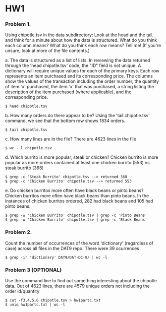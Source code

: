 # HW1

### Problem 1. 
Using chipotle.tsv in the data subdirectory:  Look at the head and the tail, and think for a minute about how the data is structured. What do you think each column means? What do you think each row means? Tell me! (If you're unsure, look at more of the file contents.)

a. The data is structured as a list of lists.  In reviewing the data returned through the 'head chipotle.tsv' code, the "ID" field is not unique.  A dictionary will require unique values for each of the primary keys.  Each row represents an item purchased and its corresponding price.  The columns show the values of the transaction including the order number, the quantity of item 'x' purchased, the item 'x' that was purchased, a string listing the description of the item purchased (where applicable), and the corresponding price.

	$ head chipotle.tsv


b. How many orders do there appear to be?
Using the 'tail chipotle.tsv' command, we see that the bottom row shows 1834 orders.  

	$ tail chipotle.tsv

c. How many lines are in the file?
There are 4623 lines in the file

	$ wc - l chipotle.tsv

d. Which burrito is more popular, steak or chicken?
Chicken burrito is more popular as more orders contained at least one chicken burrito (553) vs. steak burrito (368)

	$ grep -c 'Steak Burrito' chipotle.tsv --> returned 368
	$ grep -c 'Chicken Burrito' chipotle.tsv --> returned 553

e. Do chicken burritos more often have black beans or pinto beans?
Chicken burritos more often have black beans than pinto beans.  In the instances of chicken burritos ordered, 282 had black beans and 105 had pinto beans.  

	$ grep -w 'Chicken Burrito' chipotle.tsv | grep -c 'Pinto Beans'
	$ grep -w 'Chicken Burrito' chipotle.tsv | grep -c 'Black Beans'

### Problem 2. 
Count the number of occurrences of the word 'dictionary' (regardless of case) across all files in the DAT9 repo.
There were 39 ocurrences

	$ grep -ir 'dictionary' DAT9/DAT-DC-9/ | wc -l

### Problem 3 (OPTIONAL) 
Use the command line to find out something interesting about the chipotle data.
Out of 4623 lines, there are 4579 unique orders not including the order id/quantity

	$ cut -f3,4,5,6 chipotle.tsv > hw1partc.txt
	$ uniq hw1partc.txt | wc -l
